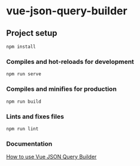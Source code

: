 # vue-json-query-builder

## Project setup
```
npm install
```

### Compiles and hot-reloads for development
```
npm run serve
```

### Compiles and minifies for production
```
npm run build
```

### Lints and fixes files
```
npm run lint
```

### Documentation
[How to use Vue JSON Query Builder](https://afineedge.github.io/vue-json-query-builder/)
